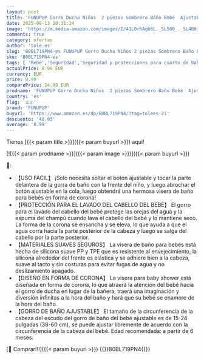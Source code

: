 ```yaml
---
layout: post
title: 'FUNUPUP Gorro Ducha Niños  2 piezas Sombrero Baño Bebé  Ajustable Visera Baño Niños  Gorro Champu Bebé  Gorra Ducha Bebé Impermeable  Visera Baño Bebé（Dinosaurio）'
date: 2025-08-13 10:31:24
image: 'https://m.media-amazon.com/images/I/41L0rhAgb6L._SL500_._SL400_.jpg'
comments: true
category: ofertas
author: 'tole.es'
slug: 'B0BL719PN4-es FUNUPUP Gorro Ducha Niños 2 piezas Sombrero Baño Bebé...'
sku: 'B0BL719PN4-es'
tags: [ 'Bebé','Seguridad','Seguridad y protecciones para cuarto de baño','bebé','funupup','🇪🇸', ]
actualPrice: 8.99 EUR
currency: EUR
price: 8.99
comparePrice: 14.99 EUR
prodname: 'FUNUPUP Gorro Ducha Niños  2 piezas Sombrero Baño Bebé  Ajustable Visera Baño Niños  Gorro Champu Bebé  Gorra Ducha Bebé Impermeable  Visera Baño Bebé（Dinosaurio）'
country: 'es'
flag: '🇪🇸'
brand: 'FUNUPUP'
buyurl: 'https://www.amazon.es/dp/B0BL719PN4/?tag=tolees-21'
descuento: '40.03'
average: '8.99'
---
```


Tienes [{{< param title >}}]({{< param buyurl >}}) aqui!

[![{{< param prodname >}}]({{< param image >}})]({{< param buyurl >}})

🔎:

- 【USO FÁCIL】 ¡Solo necesita soltar el botón ajustable y tocar la parte delantera de la gorra de baño con la frente del niño, y luego abrochar el botón ajustable en la cola, luego obtendrá una hermosa visera de baño para bebés en forma de corona!
- 【PROTECCIÓN PARA EL LAVADO DEL CABELLO DEL BEBÉ】 El gorro para el lavado del cabello del bebé protege las orejas del agua y la espuma del champú cuando lava el cabello del bebé y lo mantiene seco. La forma de la corona se ensancha y se eleva, lo que ayuda a que el agua corra hacia la parte posterior de la cabeza y luego se salga del cabello por la parte posterior.
- 【MATERIALES SUAVES SEGUROS】 La visera de baño para bebés está hecha de silicona suave PP y TPE que es resistente al envejecimiento, la silicona alrededor del frente es elástica y se adhiere bien a la cabeza, suave al tacto y sin costuras para evitar fugas de agua y no deslizamiento apagado.
- 【DISEÑO EN FORMA DE CORONA】 La visera para baby shower está diseñada en forma de corona, lo que atraerá la atención del bebé hacia el gorro de ducha en lugar de la bañera, traerá una imaginación y diversión infinitas a la hora del baño y hará que su bebé se enamore de la hora del baño.
- 【GORRO DE BAÑO AJUSTABLE】 El tamaño de la circunferencia de la cabeza del escudo del gorro de baño del bebé ajustable es de 15-24 pulgadas (38-60 cm), se puede ajustar libremente de acuerdo con la circunferencia de la cabeza del bebé. Edad recomendada: a partir de 6 meses.

[🛒 Comprar!!!]({{< param buyurl >}})
{{<world>}}B0BL719PN4{{</world>}}
